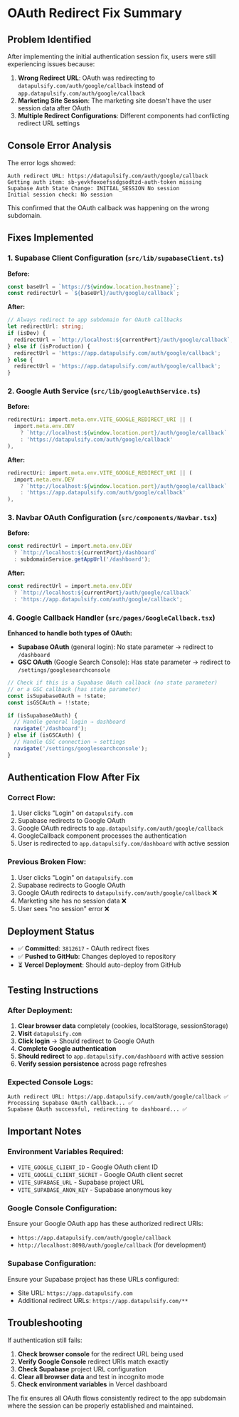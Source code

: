 # OAuth Redirect Fix Summary

## Problem Identified
After implementing the initial authentication session fix, users were still experiencing issues because:

1. **Wrong Redirect URL**: OAuth was redirecting to `datapulsify.com/auth/google/callback` instead of `app.datapulsify.com/auth/google/callback`
2. **Marketing Site Session**: The marketing site doesn't have the user session data after OAuth
3. **Multiple Redirect Configurations**: Different components had conflicting redirect URL settings

## Console Error Analysis
The error logs showed:
```
Auth redirect URL: https://datapulsify.com/auth/google/callback
Getting auth item: sb-yevkfoxoefssdgsodtzd-auth-token missing
Supabase Auth State Change: INITIAL_SESSION No session
Initial session check: No session
```

This confirmed that the OAuth callback was happening on the wrong subdomain.

## Fixes Implemented

### 1. Supabase Client Configuration (`src/lib/supabaseClient.ts`)
**Before:**
```typescript
const baseUrl = `https://${window.location.hostname}`;
const redirectUrl = `${baseUrl}/auth/google/callback`;
```

**After:**
```typescript
// Always redirect to app subdomain for OAuth callbacks
let redirectUrl: string;
if (isDev) {
  redirectUrl = `http://localhost:${currentPort}/auth/google/callback`;
} else if (isProduction) {
  redirectUrl = 'https://app.datapulsify.com/auth/google/callback';
} else {
  redirectUrl = 'https://app.datapulsify.com/auth/google/callback';
}
```

### 2. Google Auth Service (`src/lib/googleAuthService.ts`)
**Before:**
```typescript
redirectUri: import.meta.env.VITE_GOOGLE_REDIRECT_URI || (
  import.meta.env.DEV 
    ? `http://localhost:${window.location.port}/auth/google/callback`
    : 'https://datapulsify.com/auth/google/callback'
),
```

**After:**
```typescript
redirectUri: import.meta.env.VITE_GOOGLE_REDIRECT_URI || (
  import.meta.env.DEV 
    ? `http://localhost:${window.location.port}/auth/google/callback`
    : 'https://app.datapulsify.com/auth/google/callback'
),
```

### 3. Navbar OAuth Configuration (`src/components/Navbar.tsx`)
**Before:**
```typescript
const redirectUrl = import.meta.env.DEV
  ? `http://localhost:${currentPort}/dashboard`
  : subdomainService.getAppUrl('/dashboard');
```

**After:**
```typescript
const redirectUrl = import.meta.env.DEV
  ? `http://localhost:${currentPort}/auth/google/callback`
  : 'https://app.datapulsify.com/auth/google/callback';
```

### 4. Google Callback Handler (`src/pages/GoogleCallback.tsx`)
**Enhanced to handle both types of OAuth:**
- **Supabase OAuth** (general login): No state parameter → redirect to `/dashboard`
- **GSC OAuth** (Google Search Console): Has state parameter → redirect to `/settings/googlesearchconsole`

```typescript
// Check if this is a Supabase OAuth callback (no state parameter)
// or a GSC callback (has state parameter)
const isSupabaseOAuth = !state;
const isGSCAuth = !!state;

if (isSupabaseOAuth) {
  // Handle general login → dashboard
  navigate('/dashboard');
} else if (isGSCAuth) {
  // Handle GSC connection → settings
  navigate('/settings/googlesearchconsole');
}
```

## Authentication Flow After Fix

### Correct Flow:
1. User clicks "Login" on `datapulsify.com` 
2. Supabase redirects to Google OAuth
3. Google OAuth redirects to `app.datapulsify.com/auth/google/callback`
4. GoogleCallback component processes the authentication
5. User is redirected to `app.datapulsify.com/dashboard` with active session

### Previous Broken Flow:
1. User clicks "Login" on `datapulsify.com`
2. Supabase redirects to Google OAuth  
3. Google OAuth redirects to `datapulsify.com/auth/google/callback` ❌
4. Marketing site has no session data ❌
5. User sees "no session" error ❌

## Deployment Status
- ✅ **Committed**: `3812617` - OAuth redirect fixes
- ✅ **Pushed to GitHub**: Changes deployed to repository
- ⏳ **Vercel Deployment**: Should auto-deploy from GitHub

## Testing Instructions

### After Deployment:
1. **Clear browser data** completely (cookies, localStorage, sessionStorage)
2. **Visit** `datapulsify.com`
3. **Click login** → Should redirect to Google OAuth
4. **Complete Google authentication**
5. **Should redirect** to `app.datapulsify.com/dashboard` with active session
6. **Verify session persistence** across page refreshes

### Expected Console Logs:
```
Auth redirect URL: https://app.datapulsify.com/auth/google/callback ✅
Processing Supabase OAuth callback... ✅
Supabase OAuth successful, redirecting to dashboard... ✅
```

## Important Notes

### Environment Variables Required:
- `VITE_GOOGLE_CLIENT_ID` - Google OAuth client ID
- `VITE_GOOGLE_CLIENT_SECRET` - Google OAuth client secret  
- `VITE_SUPABASE_URL` - Supabase project URL
- `VITE_SUPABASE_ANON_KEY` - Supabase anonymous key

### Google Console Configuration:
Ensure your Google OAuth app has these authorized redirect URIs:
- `https://app.datapulsify.com/auth/google/callback`
- `http://localhost:8098/auth/google/callback` (for development)

### Supabase Configuration:
Ensure your Supabase project has these URLs configured:
- Site URL: `https://app.datapulsify.com`
- Additional redirect URLs: `https://app.datapulsify.com/**`

## Troubleshooting

If authentication still fails:
1. **Check browser console** for the redirect URL being used
2. **Verify Google Console** redirect URIs match exactly
3. **Check Supabase** project URL configuration
4. **Clear all browser data** and test in incognito mode
5. **Check environment variables** in Vercel dashboard

The fix ensures all OAuth flows consistently redirect to the app subdomain where the session can be properly established and maintained. 